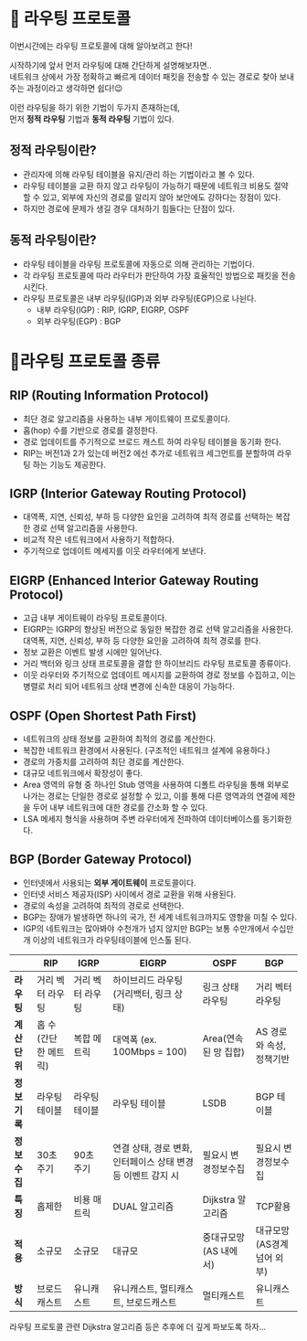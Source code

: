 # 📂 라우팅 프로토콜  

이번시간에는 라우팅 프로토콜에 대해 알아보려고 한다!  

시작하기에 앞서 먼저 라우팅에 대해 간단하게 설명해보자면..  
네트워크 상에서 가장 정확하고 빠르게 데이터 패킷을 전송할 수 있는 경로로 찾아 보내주는 과정이라고 생각하면 쉽다!😉  

이런 라우팅을 하기 위한 기법이 두가지 존재하는데,  
먼저 **정적 라우팅** 기법과 **동적 라우팅** 기법이 있다.  

## 정적 라우팅이란?  
* 관리자에 의해 라우팅 테이블을 유지/관리 하는 기법이라고 볼 수 있다.  
* 라우팅 테이블을 교환 하지 않고 라우팅이 가능하기 때문에 네트워크 비용도 절약 할 수 있고, 외부에 자신의 경로를 알리지 않아 보안에도 강하다는 장점이 있다.  
* 하지만 경로에 문제가 생길 경우 대처하기 힘들다는 단점이 있다.  

## 동적 라우팅이란?  
* 라우팅 테이블을 라우팅 프로토콜에 자동으로 의해 관리하는 기법이다.  
* 각 라우팅 프로토콜에 따라 라우터가 판단하여 가장 효율적인 방법으로 패킷을 전송시킨다.   
* 라우팅 프로토콜은 내부 라우팅(IGP)과 외부 라우팅(EGP)으로 나뉜다.  
	- 내부 라우팅(IGP) : RIP, IGRP, EIGRP, OSPF  
	- 외부 라우팅(EGP) : BGP  
  

# 🌴라우팅 프로토콜 종류  
  
## RIP (Routing Information Protocol)
* 최단 경로 알고리즘을 사용하는 내부 게이트웨이 프로토콜이다.   
* 홉(hop) 수를 기반으로 경로를 결정한다.  
* 경로 업데이트를 주기적으로 브로드 캐스트 하여 라우팅 테이블을 동기화 한다.  
* RIP는 버전1과 2가 있는데 버전2 에선 추가로 네트워크 세그먼트를 분할하여 라우팅 하는 기능도 제공한다.  

## IGRP (Interior Gateway Routing Protocol)  
* 대역폭, 지연, 신뢰성, 부하 등 다양한 요인을 고려하여 최적 경로를 선택하는 복잡한 경로 선택 알고리즘을 사용한다.
* 비교적 작은 네트워크에서 사용하기 적합하다.
* 주기적으로 업데이트 메세지를 이웃 라우터에게 보낸다.

## EIGRP (Enhanced Interior Gateway Routing Protocol)
* 고급 내부 게이트웨이 라우팅 프로토콜이다.
* EIGRP는 IGRP의 향상된 버전으로 동일한 복잡한 경로 선택 알고리즘을 사용한다. 대역폭, 지연, 신뢰성, 부하 등 다양한 요인을 고려하여 최적 경로를 한다.
* 정보 교환은 이벤트 발생 시에만 일어난다.
* 거리 백터와 링크 상태 프로토콜을 결합 한 하이브리드 라우팅 프로토콜 종류이다.
* 이웃 라우터와 주기적으로 업데이트 메시지를 교환하여 경로 정보를 수집하고, 이는 병렬로 처리 되어 네트워크 상태 변경에 신속한 대응이 가능하다.

## OSPF (Open Shortest Path First)
* 네트워크의 상태 정보를 교환하여 최적의 경로를 계산한다.  
* 복잡한 네트워크 환경에서 사용된다. (구조적인 네트워크 설계에 유용하다.)  
* 경로의 가중치를 고려하여 최단 경로를 계산한다.  
* 대규모 네트워크에서 확장성이 좋다.
* Area 영역의 유형 중 하나인 Stub 영역을 사용하여 디폴트 라우팅을 통해 외부로 나가는 경로는 단일한 경로로 설정할 수 있고, 이를 통해 다른 영역과의 연결에 제한을 두어 내부 네트워크에 대한 경로를 간소화 할 수 있다.
* LSA 메세지 형식을 사용하며 주변 라우터에게 전파하여 데이터베이스를 동기화한다.

## BGP (Border Gateway Protocol)
* 인터넷에서 사용되는 **외부 게이트웨이** 프로토콜이다.
* 인터넷 서비스 제공자(ISP) 사이에서 경로 교환을 위해 사용된다.
* 경로의 속성을 고려하여 최적의 경로로 선택한다.
* BGP는 장애가 발생하면 하나의 국가, 전 세계 네트워크까지도 영향을 미칠 수 있다.
* IGP의 네트워크는 많아봐야 수천개가 넘지 않지만 BGP는 보통 수만개에서 수십만개 이상의 네트워크가 라우팅테이블에 인스톨 된다.  

|              | RIP           | IGRP | EIGRP | OSPF                 | BGP                 |
| ------------ | ------------- | ---- | ----- | -------------------- | ------------------- |
| **라우팅** | 거리 벡터 라우팅   | 거리 벡터 라우팅 | 하이브리드 라우팅(거리백터, 링크 상태) | 링크 상태 라우팅 | 거리 벡터 라우팅 |
| **계산단위** | 홉 수(간단한 메트릭)  | 복합 메트릭 | 대역폭 (ex. 100Mbps = 100) | Area(연속된 망 집합) | AS 경로와 속성, 정책기반 |
| **정보기록** | 라우팅 테이블 | 라우팅 테이블 | 라우팅 테이블 | LSDB | BGP 테이블 |
| **정보수집** | 30초 주기     | 90초 주기 | 연결 상태, 경로 변화, 인터페이스 상태 변경 등 이벤트 감지 시| 필요시 변경정보수집  | 필요시 변경정보수집 |
| **특징**       | 홉제한        | 비용 매트릭 | DUAL 알고리즘 | Dijkstra 알고리즘  | TCP활용             |
| **적용**       | 소규모        | 소규모 | 대규모 | 중대규모망(AS 내에서)  | 대규모망(AS경계 넘어 외부) |
| **방식**       | 브로드캐스트 | 유니캐스트 | 유니캐스트, 멀티캐스트, 브로드캐스트 | 멀티캐스트 | 유니캐스트 |

라우팅 프로토콜 관련 Dijkstra 알고리즘 등은 추후에 더 깊게 파보도록 하자...